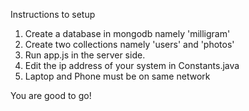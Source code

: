 Instructions to setup

1) Create a database in mongodb namely 'milligram'
2) Create two collections namely 'users' and 'photos'
3) Run app.js in the server side.
4) Edit the ip address of your system in Constants.java
5) Laptop and Phone must be on same network

You are good to go!
